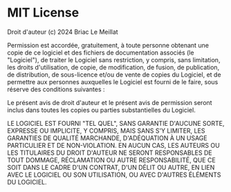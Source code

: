 # MIT License

Droit d'auteur (c) 2024 Briac Le Meillat

Permission est accordée, gratuitement, à toute personne obtenant une copie de ce logiciel et des fichiers de documentation associés (le "Logiciel"), de traiter le Logiciel sans restriction, y compris, sans limitation, les droits d'utilisation, de copie, de modification, de fusion, de publication, de distribution, de sous-licence et/ou de vente de copies du Logiciel, et de permettre aux personnes auxquelles le Logiciel est fourni de le faire, sous réserve des conditions suivantes :

Le présent avis de droit d'auteur et le présent avis de permission seront inclus dans toutes les copies ou parties substantielles du Logiciel.

LE LOGICIEL EST FOURNI "TEL QUEL", SANS GARANTIE D'AUCUNE SORTE, EXPRESSE OU IMPLICITE, Y COMPRIS, MAIS SANS S'Y LIMITER, LES GARANTIES DE QUALITÉ MARCHANDE, D'ADÉQUATION À UN USAGE PARTICULIER ET DE NON-VIOLATION. EN AUCUN CAS, LES AUTEURS OU LES TITULAIRES DU DROIT D'AUTEUR NE SERONT RESPONSABLES DE TOUT DOMMAGE, RÉCLAMATION OU AUTRE RESPONSABILITÉ, QUE CE SOIT DANS LE CADRE D'UN CONTRAT, D'UN DÉLIT OU AUTRE, EN LIEN AVEC LE LOGICIEL OU SON UTILISATION, OU AVEC D'AUTRES ÉLÉMENTS DU LOGICIEL.
